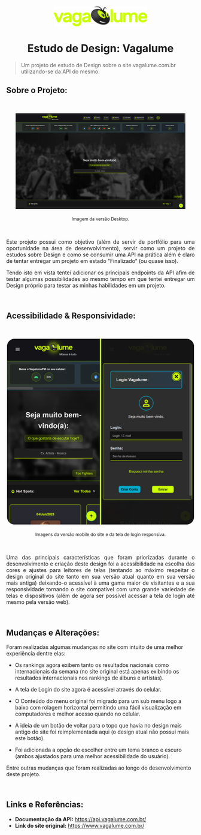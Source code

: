 <br>

<p align="center"><img src="Imagens/vagalume-logo.svg" alt="Logo Vagalume" width="250px"></p>

<h1 align="center">Estudo de Design: Vagalume</h1>

> Um projeto de estudo de Design sobre o site vagalume.com.br utilizando-se da API do mesmo.

## Sobre o Projeto:

<br>

<p align="center"><img src="Imagens/Desktop.png" alt="Imagem Versão Desktop" width="90%"></p>
<p align="center"><small>Imagem da versão Desktop.</small></p>

<br>

<p align="justify">Este projeto possui como objetivo (além de servir de portfólio para uma oportunidade na área de desenvolvimento), servir como um projeto de estudos sobre Design e como se consumir uma API na prática além é claro de tentar entregar um projeto em estado “Finalizado” (ou quase isso).</p>

<p align="justify">Tendo isto em vista tentei adicionar os principais endpoints da API afim de testar algumas possibilidades ao mesmo tempo em que tentei entregar um Design próprio para testar as minhas habilidades em um projeto.</p>

<br>

## Acessibilidade & Responsividade:

<br>

<p align="center"><img src="Imagens/Mobile.png" alt="Imagem Versão Desktop" width="500px"></p>
<p align="center"><small>Imagens da versão mobile do site e da tela de login responsiva.</small></p>

<br>

<p align="justify">Uma das principais características que foram priorizadas durante o desenvolvimento e criação deste design foi a acessibilidade na escolha das cores e ajustes para leitores de telas (tentando ao máximo respeitar o design original do site tanto em sua versão atual quanto em sua versão mais antiga) deixando-o acessível à uma gama maior de visitantes e a sua responsividade tornando o site compatível com uma grande variedade de telas e dispositivos (além de agora ser possível acessar a tela de login até mesmo pela versão web).</p>

<br>

## Mudanças e Alterações:

Foram realizadas algumas mudanças no site com intuito de uma melhor experiência dentre elas:

- Os rankings agora exibem tanto os resultados nacionais como internacionais da semana (no site original está apenas exibindo os resultados internacionais nos rankings de álbuns e artistas).

- A tela de Login do site agora é acessível através do celular.

- O Conteúdo do menu original foi migrado para um sub menu logo a baixo com rolagem horizontal permitindo uma fácil visualização em computadores e melhor acesso quando no celular.

- A ideia de um botão de voltar para o topo que havia no design mais antigo do site foi reimplementada aqui (o design atual não possui mais este botão).

- Foi adicionada a opção de escolher entre um tema branco e escuro (ambos ajustados para uma melhor acessibilidade do usuário).

Entre outras mudanças que foram realizadas ao longo do desenvolvimento deste projeto.

<br>

## Links e Referências:

- **Documentação da API:** https://api.vagalume.com.br/
- **Link do site original:** https://www.vagalume.com.br/